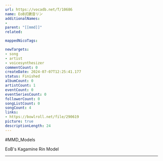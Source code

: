 ```yaml
---
url: https://vocadb.net/T/10686
name: EoB式鏡音リン
additionalNames: 
- 
parent: "[[mmd]]"
related:

mappedNicoTags:

newTargets:
- song
- artist
- voicesynthesizer
commentCount: 0
createDate: 2024-07-07T12:25:41.177
status: Finished
albumCount: 0
artistCount: 1
eventCount: 0
eventSeriesCount: 0
followerCount: 0
songListCount: 0
songCount: 4
links: 
- https://bowlroll.net/file/290619
picture: true
descriptionLength: 24
---
```


#MMD_Models

EoB's Kagamine Rin Model

---

